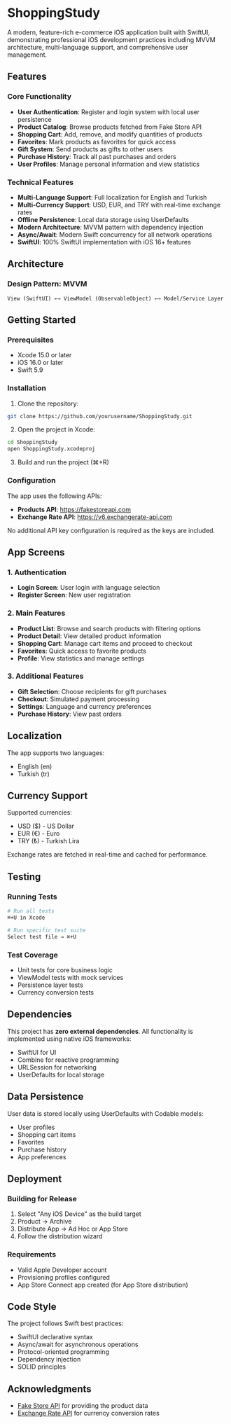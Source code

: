 # ShoppingStudy

A modern, feature-rich e-commerce iOS application built with SwiftUI, demonstrating professional iOS development practices including MVVM architecture, multi-language support, and comprehensive user management.

## Features

### Core Functionality
- **User Authentication**: Register and login system with local user persistence
- **Product Catalog**: Browse products fetched from Fake Store API
- **Shopping Cart**: Add, remove, and modify quantities of products
- **Favorites**: Mark products as favorites for quick access
- **Gift System**: Send products as gifts to other users
- **Purchase History**: Track all past purchases and orders
- **User Profiles**: Manage personal information and view statistics

### Technical Features
- **Multi-Language Support**: Full localization for English and Turkish
- **Multi-Currency Support**: USD, EUR, and TRY with real-time exchange rates
- **Offline Persistence**: Local data storage using UserDefaults
- **Modern Architecture**: MVVM pattern with dependency injection
- **Async/Await**: Modern Swift concurrency for all network operations
- **SwiftUI**: 100% SwiftUI implementation with iOS 16+ features

##  Architecture

### Design Pattern: MVVM
```
View (SwiftUI) ←→ ViewModel (ObservableObject) ←→ Model/Service Layer
```

## Getting Started

### Prerequisites
- Xcode 15.0 or later
- iOS 16.0 or later
- Swift 5.9

### Installation

1. Clone the repository:
```bash
git clone https://github.com/yourusername/ShoppingStudy.git
```

2. Open the project in Xcode:
```bash
cd ShoppingStudy
open ShoppingStudy.xcodeproj
```

3. Build and run the project (⌘+R)

### Configuration

The app uses the following APIs:
- **Products API**: https://fakestoreapi.com
- **Exchange Rate API**: https://v6.exchangerate-api.com

No additional API key configuration is required as the keys are included.

## App Screens

### 1. Authentication
- **Login Screen**: User login with language selection
- **Register Screen**: New user registration

### 2. Main Features
- **Product List**: Browse and search products with filtering options
- **Product Detail**: View detailed product information
- **Shopping Cart**: Manage cart items and proceed to checkout
- **Favorites**: Quick access to favorite products
- **Profile**: View statistics and manage settings

### 3. Additional Features
- **Gift Selection**: Choose recipients for gift purchases
- **Checkout**: Simulated payment processing
- **Settings**: Language and currency preferences
- **Purchase History**: View past orders

## Localization

The app supports two languages:
- English (en)
- Turkish (tr)

## Currency Support

Supported currencies:
- USD ($) - US Dollar
- EUR (€) - Euro
- TRY (₺) - Turkish Lira

Exchange rates are fetched in real-time and cached for performance.

## Testing

### Running Tests
```bash
# Run all tests
⌘+U in Xcode

# Run specific test suite
Select test file → ⌘+U
```

### Test Coverage
- Unit tests for core business logic
- ViewModel tests with mock services
- Persistence layer tests
- Currency conversion tests

## Dependencies

This project has **zero external dependencies**. All functionality is implemented using native iOS frameworks:
- SwiftUI for UI
- Combine for reactive programming
- URLSession for networking
- UserDefaults for local storage

## Data Persistence

User data is stored locally using UserDefaults with Codable models:
- User profiles
- Shopping cart items
- Favorites
- Purchase history
- App preferences

## Deployment

### Building for Release

1. Select "Any iOS Device" as the build target
2. Product → Archive
3. Distribute App → Ad Hoc or App Store
4. Follow the distribution wizard

### Requirements
- Valid Apple Developer account
- Provisioning profiles configured
- App Store Connect app created (for App Store distribution)

## Code Style

The project follows Swift best practices:
- SwiftUI declarative syntax
- Async/await for asynchronous operations
- Protocol-oriented programming
- Dependency injection
- SOLID principles

## Acknowledgments

- [Fake Store API](https://fakestoreapi.com) for providing the product data
- [Exchange Rate API](https://exchangerate-api.com) for currency conversion rates
